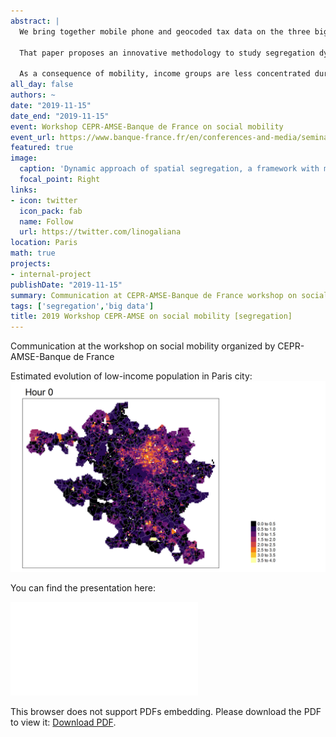 ```yaml
---
abstract: |
  We bring together mobile phone and geocoded tax data on the three biggest French cities to shed a new light on segregation and spatial frictions. Urban segregation is generally measured through the glance of residential segregation. However, mobility can bring together people from different areas and shape the spatial distribution of income. The infra-day approach we propose takes into account the effect of individual mobility on within-day segregation dynamics. Population flows decomposed by income groups  are also used to estimate the heterogeneity in spatial frictions for people on the extremes of income distribution.
  
  That paper proposes an innovative methodology to study segregation dynamics at fine spatial and temporal granularity for both low- and high-income groups. We build infra-day segregation indexes using individual geocoded position records from anonymized mobile phone data. We adopt a Monte-Carlo procedure to estimate phone users' likelihood of belonging to low- or high-income groups and construct segregation indexes by taking into account co-presence at 500x500 meters cells. We propose robustness checks and compare results with residential segregation indexes derived from tax data. To estimate the effect that distance has on the interactions between neighborhoods, we use a gravity model from a large scale origin-destination matrix. We account for the biases arising from flows selection by building a zero-inflated count model.
  
  As a consequence of mobility, income groups are less concentrated during daytime than during nighttime. Residential segregation represents the acme of segregation: dissimilarity index drops down by 50 percent between its pinnacle (midnight to 4pm) and daytime stable level. Diffusion of low and high-income people out of their residential area during the day makes segregation drop at city level. However, distance plays a key role to limit population flows: the further two neighborhood are, the less likely population inflows and outflows between them will happen. We find out that Marseille is characterized by inequalities in spatial frictions between income groups while differences between income groups are more marginal in Lyon and Paris. Low-income people that live in city center in Marseille face, for instance, high distance cost making them more isolated than other populations.
all_day: false
authors: ~
date: "2019-11-15"
date_end: "2019-11-15"
event: Workshop CEPR-AMSE-Banque de France on social mobility
event_url: https://www.banque-france.fr/en/conferences-and-media/seminars-and-symposiums/research-conferences-and-symposiums/social-mobility
featured: true
image:
  caption: 'Dynamic approach of spatial segregation, a framework with mobile phone data'
  focal_point: Right
links:
- icon: twitter
  icon_pack: fab
  name: Follow
  url: https://twitter.com/linogaliana
location: Paris
math: true
projects:
- internal-project
publishDate: "2019-11-15"
summary: Communication at CEPR-AMSE-Banque de France workshop on social mobility
tags: ['segregation','big data']
title: 2019 Workshop CEPR-AMSE on social mobility [segregation]
---
```


<!---------
To link slides into YAML header
slides: /img/uea2019/uea2019.pdf
---------->

Communication at the workshop on social mobility organized by CEPR-AMSE-Banque de France

Estimated evolution of low-income population in Paris city:
![](../amsterdamuea/gif_Paris.gif)

You can find the presentation here: 

<object data="/pdf/workshopCEPR/markdown.pdf" type="application/pdf" width="700px" height="700px">
    <embed src="/pdf/workshopCEPR/markdown.pdf">
        <p>This browser does not support PDFs embedding. Please download the PDF to view it: <a href="/pdf/workshopCEPR/markdown.pdf">Download PDF</a>.</p>
    </embed>
</object>



<!-----------
url_code: ""
url_pdf: ""
url_slides: ""
url_video: ""

{{% alert note %}}
Click on the **Slides** button above to view the built-in slides feature.
{{% /alert %}}

Slides can be added in a few ways:

- **Create** slides using Academic's [*Slides*](https://sourcethemes.com/academic/docs/managing-content/#create-slides) feature and link using `slides` parameter in the front matter of the talk file
- **Upload** an existing slide deck to `static/` and link using `url_slides` parameter in the front matter of the talk file
- **Embed** your slides (e.g. Google Slides) or presentation video on this page using [shortcodes](https://sourcethemes.com/academic/docs/writing-markdown-latex/).

Further talk details can easily be added to this page using *Markdown* and $\rm \LaTeX$ math code.
--------------->
